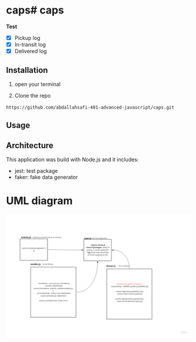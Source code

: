 # caps# caps
**Test**
- [x] Pickup log
- [x] In-transit log
- [x] Delivered log

## Installation

1. open your terminal

2. Clone the repo

`https://github.com/abdallahsafi-401-advanced-javascript/caps.git`

## Usage


## Architecture

This application was build with Node.js and it includes:
- jest: test package
- faker: fake data generator

# UML diagram
![image](asset/init_caps_uml.jpg)


